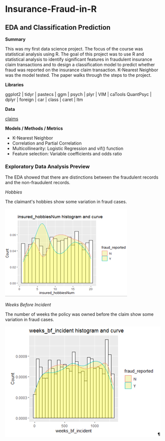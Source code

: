 # Insurance-Fraud-in-R
## EDA and Classification Prediction 

**Summary**

This was my first data science project.  The focus of the course was statistical analysis using R.  The goal of this project was to use R and statistical analysis to identify significant features in fraudulent insurance claim transactions and to design a classification model to predict whether fraud was reported on the insurance claim transaction.  K-Nearest Neighbor was the model tested. The paper walks through the steps to the project.  

**Libraries**

ggplot2   | tidyr | pastecs | ggm | psych | plyr  | VIM | caTools 
QuantPsyc | dplyr | foreign | car | class | caret | ltm

**Data**

[claims](https://www.kaggle.com/patilk1/fraudulentinsuranceclaim) 


**Models / Methods / Metrics**

* K-Nearest Neighbor
* Correlation and Partial Correlation
* Multicollinearity:  Logistic Regression and vif() function
* Feature selection:  Variable coefficients and odds ratio


### Exploratory Data Analysis Preview


The EDA showed that there are distinctions between the fraudulent records and the non-fraudulent records. 


_Hobbies_

The claimant's hobbies show some variation in fraud cases.

![Hobbies](/images/Hobbies.PNG)


_Weeks Before Incident_

The number of weeks the policy was owned before the claim show some variation in fraud cases.

![Weeks](/images/weeks.PNG)

